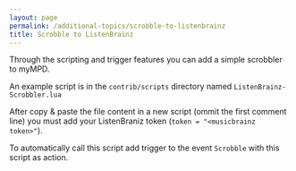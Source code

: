 ```yaml
---
layout: page
permalink: /additional-topics/scrobble-to-listenbrainz
title: Scrobble to ListenBrainz
---
```


Through the scripting and trigger features you can add a simple scrobbler to myMPD.

An example script is in the `contrib/scripts` directory named `ListenBrainz-Scrobbler.lua`

After copy & paste the file content in a new script (ommit the first comment line) you must add your ListenBraniz token (`token = "<musicbrainz token>"`).

To automatically call this script add trigger to the event `Scrobble` with this script as action.
